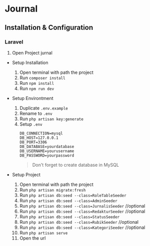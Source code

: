 # Journal

## Installation & Configuration

### Laravel
1. Open Project jurnal
- Setup Installation
    1. Open terminal with path the project
    2. Run `composer install`
    3. Run `npm install`
    4. Run `npm run dev`

- Setup Environtment
    1. Duplicate `.env.example`
    2. Rename to `.env`
    3. Run `php artisan key:generate`
    4. Setup `.env`
        ```env
        DB_CONNECTION=mysql
        DB_HOST=127.0.0.1
        DB_PORT=3306
        DB_DATABASE=yourdatabase
        DB_USERNAME=yourusername
        DB_PASSWORD=yourpassword
        
        ```
        > Don't forget to create database in MySQL

- Setup Project
    1. Open terminal with path the project
    2. Run `php artisan migrate:fresh`
    3. Run `php artisan db:seed --class=RoleTableSeeder`
    4. Run `php artisan db:seed --class=AdminSeeder`
    5. Run `php artisan db:seed --class=JurnalisSeeder` //optional
    6. Run `php artisan db:seed --class=RedakturSeeder` //optional
    7. Run `php artisan db:seed --class=StatusSeeder`
    8. Run `php artisan db:seed --class=RubikSeeder` //optional
    9. Run `php artisan db:seed --class=KategoriSeeder` //optional
    10. Run `php artisan serve`
    11. Open the url
